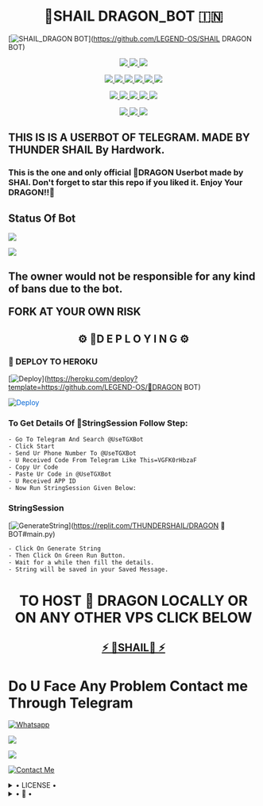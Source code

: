 <h1 align="center">
<b> 🐉SHAIL DRAGON_BOT 🇮🇳</b>
</h1>

[![SHAIL_DRAGON BOT](https://telegra.ph/file/fb2860bd9972e2e0be1cc.jpg)](https://github.com/LEGEND-OS/SHAIL DRAGON BOT)


<p align="center">
<a href="https://app.codacy.com/gh/LEGEND-OS/SHAIL DRAGON BOT?utm_source=github.com&utm_medium=referral&utm_content=LEGEND-OS/SHAIL DRAGON BOT&utm_campaign=Badge_Grade_Settings" alt="Codacy Badge">
<img src="https://api.codacy.com/project/badge/Grade/6141417ceaf84545bab6bd671503df51" /> </a>
<a href="https://github.com/LEGEND-OS/SHAIL DRAGON BOT" alt="Libraries.io dependency status for GitHub repo"> <img src="https://img.shields.io/librariesio/github/LEGEND-OS/SHAIL DRAGON BOT" /> </a>
<a href="http://hits.dwyl.com/LEGEND-OS/SHAIL DRAGON BOT" alt="HitCount"> <img src="http://hits.dwyl.com/LEGEND-OS/SHAIL DRAGON BOT.svg" /> </a>
</p>
<p align="center">
<a href="https://github.com/LEGEND-OS/DRAGON BOT" alt="GitHub closed issues"> <img src="https://img.shields.io/github/issues-closed-raw/LEGEND-OS/DRAGON BOT?style=flat&logo=github&color=success" /> </a>
<a href="https://github.com/LEGEND-OS/DRAGON BOT" alt="GitHub commit activity"> <img src="https://img.shields.io/github/commit-activity/m/LEGEND-OS/DRAGON BOT" /> </a>
<a href="https://github.com/LEGEND-OS/DRAGON BOT/graphs/contributors" alt="GitHub contributors"> <img src="https://img.shields.io/github/contributors/LEGEND-OS/DRAGON BOT?style=flat&logo=github" /> </a>
<a href="https://github.com/LEGEND-OS/DRAGON BOT/network/members" alt="GitHub forks"> <img src="https://img.shields.io/github/forks/LEGEND-OS/DRAGON BOT?label=Forks&logo=github" /> </a>
<a href="https://github.com/LEGEND-OS/DRAGON BOT" alt="GitHub closed pull requests"> <img src="https://img.shields.io/github/issues-pr-closed-raw/LEGEND-OS/DRAGON BOT?color=success" /> </a>
<a href="https://github.com/LEGEND-OS/DRAGON BOT" alt="GitHub issues"> <img src="https://img.shields.io/github/issues-raw/LEGEND-OS/DRAGON BOT?style=flat&logo=github&color=yellow" /> </a>
</p>
<p align="center">
<a href="https://github.com/LEGEND-OS/DRAGON BOT" alt="GitHub release (latest by date including pre-releases)"> <img src="https://img.shields.io/github/v/release/LEGEND-OS/DRAGON BOT?include_prereleases?style=flat&logo=github" /> </a>
<a href="https://www.python.org/" alt="made-with-python"> <img src="https://img.shields.io/badge/Made%20with-Python-1f425f.svg?style=flat&logo=python&color=blue" /> </a>
<a href="https://github.com/LEGEND-OS/DRAGON BOT" alt="Docker!"> <img src="https://aleen42.github.io/badges/src/docker.svg" /> </a>
<a href="https://github.com/LEGEND-OS/DRAGON BOT" alt="GitHub repo size"> <img src="https://img.shields.io/github/repo-size/LEGEND-OS/DRAGON BOT" /> </a>
<a href="https://github.com/LEGEND-OS/DRAGON BOT/blob/master/LICENSE" alt="GPLv3 license"> <img src="https://img.shields.io/badge/License-GPLv3-blue.svg" /> </a>
</p>
<p align="center">
<a href="https://t.me/Legend_Userbot" alt="Telegram!"> <img src="https://aleen42.github.io/badges/src/telegram.svg" /> </a>
<a href="https://github.com/LEGEND-OS/DRAGON BOT/graphs/commit-activity" alt="Maintenance"> <img src="https://img.shields.io/badge/Maintained%3F-yes-green.svg" /> </a>
<a href="https://makeapullrequest.com" alt="PRs Welcome"> <img src="https://img.shields.io/badge/PRs-welcome-brightgreen.svg?style=flat-square" /> </a>
</p>


<h2>THIS IS IS A USERBOT OF TELEGRAM. MADE BY THUNDER SHAIL By Hardwork.

### This is the one and only official 🐉DRAGON Userbot made by SHAI. Don't forget to star this repo if you liked it. Enjoy Your DRAGON!!💝</h2>


## Status Of Bot 

<p align="left">
    <a href="https://github.com/LEGEND-OS/🐉DRAGON BOT/network/members"><img src="https://img.shields.io/github/forks/LEGEND-OS/DRAGON BOT?label=Forks&logoColor=Black&style=social"></a><p align="left"><a href="https://github.com/LEGEND-OS/DRAGON BOT/stargazers"><img src="https://img.shields.io/github/stars/LEGEND-OS/DRAGON BOT?logoColor=Blue&style=social"></a><p align="left"><a href="https://github.com/LEGEND-OS/DRAGON BOT"></a><p align="left"><a href="https://github.com/LEGEND-OS/DRAGON BOT?"></a>


<h2>The owner would not be responsible for any kind of bans due to the bot.

FORK AT YOUR OWN RISK</h2>




<h2 align="center">⚙️ 🐲D E P L O Y I N G ⚙️</h2>


<h3>🐉 DEPLOY TO HEROKU </h3>


[![Deploy](https://telegra.ph/file/533e92bd3d2e94e959c36.jpg)](https://heroku.com/deploy?template=https://github.com/LEGEND-OS/🐉DRAGON BOT)

<a href="https://dashboard.heroku.com/new?button-url=https%3A%2F%2Fgithub.com%2FLEGEND-OS%2DRAGON BOT&template=https%3A%2F%2Fgithub.com%2FLEGEND-OS%2FDRAGONBOT" rel="nofollow" style="background-color: initial; box-sizing: border-box; color: #0366d6; text-decoration-line: none;"><img alt="Deploy" data-canonical-src="https://www.herokucdn.com/deploy/button.svg" src="https://camo.githubusercontent.com/83b0e95b38892b49184e07ad572c94c8038323fb/68747470733a2f2f7777772e6865726f6b7563646e2e636f6d2f6465706c6f792f627574746f6e2e737667" style="border-style: none; box-sizing: initial; max-width: 100%;" /></a></div>
</a>


### To Get Details Of 🐲StringSession Follow Step:

    - Go To Telegram And Search @UseTGXBot
    - Click Start
    - Send Ur Phone Number To @UseTGXBot
    - U Received Code From Telegram Like This=VGFK0rHbzaF
    - Copy Ur Code
    - Paste Ur Code in @UseTGXBot
    - U Received APP ID
    - Now Run StringSession Given Below:
   

### StringSession

[![GenerateString](https://img.shields.io/badge/repl.it-generateString-yellowgreen)](https://replit.com/THUNDERSHAIL/DRAGON 🐉BOT#main.py) 

    - Click On Generate String
    - Then Click On Green Run Button.
    - Wait for a while then fill the details.
    - String will be saved in your Saved Message.


<h1 align="center">TO HOST 🐲 DRAGON LOCALLY OR ON ANY OTHER VPS CLICK BELOW</h1>

<h2 align="center"> <a href="https://github.com/LEGEND-OS/DRAGON BOT ">⚡ 🐉SHAIL🐉 ⚡</a></h2>


# Do U Face Any Problem Contact me Through Telegram 

[![Whatsapp](https://img.shields.io/badge/Whatsapp%20Me-informational)](+12565003534)


<a href="https://t.me/joinchat/🐍"><img src="https://img.shields.io/badge/OWNER%20ME-red.svg?style=for-the-badge&logo=Telegram"></a>

<a href="https://t.me/joinchat/🐍"><img src="https://img.shields.io/badge/CREATOR%20ME-blue.svg?style=for-the-badge&logo=Telegram"></a>


[![Contact Me](https://img.shields.io/badge/Telegram-Contact%20Me-informational)](https://t.me/joinchat/🐍)


<details>

  <summary> • LICENSE • </summary>

![](https://www.gnu.org/graphics/gplv3-or-later.png)

LEGEND-OS

Poject [🐲SHAIL_ASSISTANT🐉](https://github.com/LEGEND-OS/DRAGON BOT) is free software: you can redistribute it and/or modify

it under the terms of the GNU General Public License as published by

the Free Software Foundation, either version 3 of the License, or

(at your option) any later version.

This program is distributed in the hope that it will be useful,

but WITHOUT ANY WARRANTY; without even the implied warranty of

MERCHANTABILITY or FITNESS FOR A PARTICULAR PURPOSE.  See the

GNU General Public License for more details.

You should have received a copy of the GNU General Public License

along with this program. If not, see <https://www.gnu.org/licenses/>.

</details>

<details>

  <summary> • 🐲 • </summary>
  
• [SHAIL](https://github.com/LEGEND-OS)
